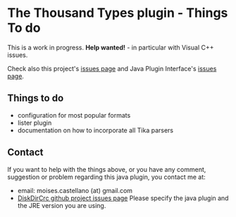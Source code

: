 The Thousand Types plugin - Things To do
=====================================

This is a work in progress. **Help wanted!** - in particular with Visual C++ issues.

Check also this project's [issues page](https://github.com/moisescastellano/thousand-preview-plugin/issues) and Java Plugin Interface's [issues page](https://github.com/moisescastellano/tcmd-java-plugin/issues).

Things to do
------------

 - configuration for most popular formats
 - lister plugin
 - documentation on how to incorporate all Tika parsers

Contact
----------
If you want to help with the things above, or you have any comment, suggestion or problem regarding this java plugin,
you contact me at:
 - email: moises.castellano (at) gmail.com
 - [DiskDirCrc github project issues page](https://github.com/moisescastellano/diskdircrc-tcplugin/issues)
Please specify the java plugin and the JRE version you are using.

